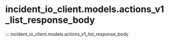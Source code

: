 # incident_io_client.models.actions_v1_list_response_body

::: incident_io_client.models.actions_v1_list_response_body